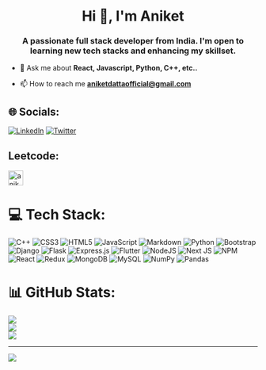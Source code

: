 <h1 align="center">Hi 👋, I'm Aniket</h1>
<h3 align="center">A passionate full stack developer from India. I'm open to learning new tech stacks and enhancing my skillset.</h3>

- 💬 Ask me about **React, Javascript, Python, C++, etc..**

- 📫 How to reach me **aniketdattaofficial@gmail.com**

## 🌐 Socials:
[![LinkedIn](https://img.shields.io/badge/LinkedIn-%230077B5.svg?logo=linkedin&logoColor=white)](https://linkedin.com/in/aniket-datta-779175224) [![Twitter](https://img.shields.io/badge/Twitter-%231DA1F2.svg?logo=Twitter&logoColor=white)](https://twitter.com/AniketDatta15) 

## Leetcode:
<p align="left">
<a href="https://www.leetcode.com/aniket64" target="blank"><img align="center" src="https://encrypted-tbn0.gstatic.com/images?q=tbn:ANd9GcSEDGlGvpj8hMchH23ckrKe4snsrlSMIMhJubQ1gC44p9eL3iAMTY-DVLsZa_BnrTaQntB8sgl8qNM&ec=48600112" alt="aniket64" height="30" width="" /></a>
</p>

# 💻 Tech Stack:
![C++](https://img.shields.io/badge/c++-%2300599C.svg?style=for-the-badge&logo=c%2B%2B&logoColor=white) ![CSS3](https://img.shields.io/badge/css3-%231572B6.svg?style=for-the-badge&logo=css3&logoColor=white) ![HTML5](https://img.shields.io/badge/html5-%23E34F26.svg?style=for-the-badge&logo=html5&logoColor=white) ![JavaScript](https://img.shields.io/badge/javascript-%23323330.svg?style=for-the-badge&logo=javascript&logoColor=%23F7DF1E) ![Markdown](https://img.shields.io/badge/markdown-%23000000.svg?style=for-the-badge&logo=markdown&logoColor=white) ![Python](https://img.shields.io/badge/python-3670A0?style=for-the-badge&logo=python&logoColor=ffdd54) ![Bootstrap](https://img.shields.io/badge/bootstrap-%23563D7C.svg?style=for-the-badge&logo=bootstrap&logoColor=white) ![Django](https://img.shields.io/badge/django-%23092E20.svg?style=for-the-badge&logo=django&logoColor=white) ![Flask](https://img.shields.io/badge/flask-%23000.svg?style=for-the-badge&logo=flask&logoColor=white) ![Express.js](https://img.shields.io/badge/express.js-%23404d59.svg?style=for-the-badge&logo=express&logoColor=%2361DAFB) ![Flutter](https://img.shields.io/badge/Flutter-%2302569B.svg?style=for-the-badge&logo=Flutter&logoColor=white) ![NodeJS](https://img.shields.io/badge/node.js-6DA55F?style=for-the-badge&logo=node.js&logoColor=white) ![Next JS](https://img.shields.io/badge/Next-black?style=for-the-badge&logo=next.js&logoColor=white) ![NPM](https://img.shields.io/badge/NPM-%23000000.svg?style=for-the-badge&logo=npm&logoColor=white) ![React](https://img.shields.io/badge/react-%2320232a.svg?style=for-the-badge&logo=react&logoColor=%2361DAFB) ![Redux](https://img.shields.io/badge/redux-%23593d88.svg?style=for-the-badge&logo=redux&logoColor=white) ![MongoDB](https://img.shields.io/badge/MongoDB-%234ea94b.svg?style=for-the-badge&logo=mongodb&logoColor=white) ![MySQL](https://img.shields.io/badge/mysql-%2300f.svg?style=for-the-badge&logo=mysql&logoColor=white) ![NumPy](https://img.shields.io/badge/numpy-%23013243.svg?style=for-the-badge&logo=numpy&logoColor=white) ![Pandas](https://img.shields.io/badge/pandas-%23150458.svg?style=for-the-badge&logo=pandas&logoColor=white)
# 📊 GitHub Stats:
![](https://github-readme-stats.vercel.app/api?username=AD748&theme=dark&hide_border=false&include_all_commits=false&count_private=false)<br/>
![](https://github-readme-streak-stats.herokuapp.com/?user=AD748&theme=dark&hide_border=false)<br/>
![](https://github-readme-stats.vercel.app/api/top-langs/?username=AD748&theme=dark&hide_border=false&include_all_commits=false&count_private=false&layout=compact)

---
[![](https://visitcount.itsvg.in/api?id=AD748&icon=0&color=0)](https://visitcount.itsvg.in)

